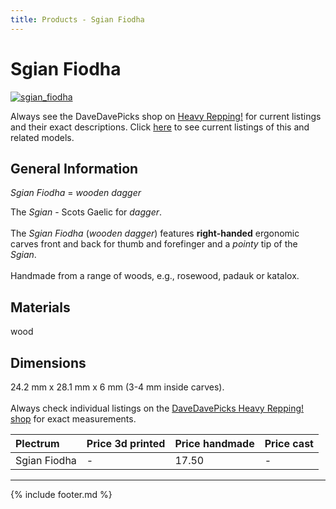 ```yaml
---
title: Products - Sgian Fiodha
---
```

# Sgian Fiodha

[![sgian_fiodha](../../assets/images/sgian_fiodha.jpg "Sgian_fiodha")](/picks/sgian_fiodha)

Always see the DaveDavePicks shop on [Heavy Repping!](https://www.heavyrepping.com/shop/store/davedavepicks/) for current listings and their exact descriptions. Click [here](https://heavyrepping.com/davedavepicks/?s=Sgian&post_type=product) to see current listings of this and related models.

## General Information
*Sgian Fiodha* = *wooden dagger*

The *Sgian* - Scots Gaelic for *dagger*.<br/><br/>The *Sgian Fiodha* (*wooden dagger*) features **right-handed** ergonomic carves front and back for thumb and forefinger and a *pointy* tip of the *Sgian*.<br/><br/>Handmade from a range of woods, e.g., rosewood, padauk or katalox.

## Materials
wood

## Dimensions
24.2 mm x 28.1 mm x 6 mm (3-4 mm inside carves).<br/><br/>Always check individual listings on the [DaveDavePicks Heavy Repping! shop](https://www.heavyrepping.com/shop/store/davedavepicks/) for exact measurements.

| **Plectrum**                                        | **Price 3d printed**   | **Price handmade**   | **Price cast**   |
|:----------------------------------------------------|:-----------------------|:---------------------|:-----------------|
| Sgian Fiodha                                          | -               | 17.50             | -         |

---

{% include footer.md %}